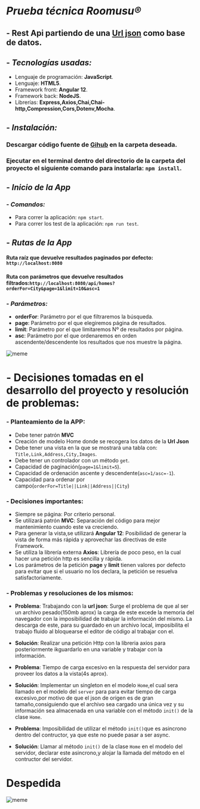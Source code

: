 # *Prueba técnica Roomusu®*

## - Rest Api partiendo de una [Url json](http://feeds.spotahome.com/ads-housinganywhere.json) como base de datos.

## - *Tecnologías usadas:*

* Lenguaje de programación: **JavaScript**.
* Lenguaje: **HTML5**.
* Framework front: **Angular 12**.
* Framework back: **NodeJS**.
* Librerías: **Express,Axios,Chai,Chai-http,Compression,Cors,Dotenv,Mocha**.


## - *Instalación:*

### Descargar código fuente de [Gihub](https://github.com/onikirimaru1981/roomusu.git) en la carpeta deseada.
### Ejecutar en el terminal dentro del directorio de la carpeta del proyecto el siguiente comando para instalarla: `npm install`.


##   
## - *Inicio de la App* 
### - *Comandos:*

* Para correr la aplicación: `npm start`.
* Para correr los test de la aplicación: `npm run test`.

## - *Rutas de la App*

#### Ruta raíz que devuelve resultados paginados por defecto: ` http://localhost:8080`
#### Ruta con parámetros que devuelve resultados filtrados:`http://localhost:8080/api/homes?orderFor=City&page=1&limit=10&asc=1`

### - *Parámetros:*

* **orderFor**: Parámetro por el que filtraremos la búsqueda.
* **page**: Parámetro por el que elegiremos página de resultados.
* **limit**: Parámetro por el que limitaremos Nº de resultados por página.
* **asc**: Parámetro por el que ordenaremos en orden ascendente/descendente los resultados que nos muestre la página.



![meme](https://i.blogs.es/8c21c3/650_1000_vader/1366_2000.jpg)

# - Decisiones tomadas en el desarrollo del proyecto y resolución de problemas:

### - **Planteamiento de la APP:**
* Debe tener patrón **MVC**
* Creación de modelo Home donde se recogera los datos de la **Url Json**
* Debe tener una vista en la que se mostrará una tabla con: `Title,Link,Address,City,Images`.
* Debe tener un controlador con un método `get`.
* Capacidad de paginación(`page=1&limit=5`).
* Capacidad de ordenación ascente y descendente(`asc=1/asc=-1`).
* Capacidad para ordenar por campo(`orderFor=Title||Link||Address||City`)

### - **Decisiones importantes:**

* Siempre se página: Por criterio personal.
* Se utilizará patrón **MVC**: Separación del código para mejor mantenimiento cuando este va creciendo.
* Para generar la vista,se utilizará **Angular 12**: Posibilidad de generar la vista de forma más rápida y aprovechar las directivas de este Framework.
* Se utiliza la librería externa **Axios**: Librería de poco peso, en la cual hacer una petición http es sencilla y rápida.
* Los parámetros  de la petición **page** y **limit** tienen valores por defecto para evitar que si el usuario no los declara, la petición se resuelva satisfactoriamente.

### - **Problemas y resoluciones de los mismos:**

* **Problema**: Trabajando con la **url json**: Surge el problema de que al ser un archivo pesado(150mb aprox) la carga de este excede la memoria del navegador con la imposibilidad de trabajar la información del mismo. La descarga de este, para su guardado en un archivo local, imposibilita el trabajo fluido al bloquearse el editor de código al trabajar con el.
* **Solución**: Realizar una petición Http con la libreria axios para posteriormente ikguardarlo en una variable y trabajar con la información.

* **Problema**: Tiempo de carga excesivo en la respuesta del servidor para proveer los datos a la vista(4s aprox).

* **Solución**: Implementar un singleton en el modelo `Home`,el cual sera llamado en el modelo del `server` para para evitar tiempo de carga excesivo,por motivo de que el json de origen es de gran tamaño,consiguiendo que el archivo sea cargado una única vez y su información sea almacenada en una variable con el método `init()` de la clase `Home`.

* **Problema**: Imposibilidad de utilizar el método `init()`que es asincrono dentro del contructor, ya que este no puede pasar a ser async.

* **Solución**: Llamar al método `init()` de la clase `Home` en el modelo del servidor, declarar este asincrono,y alojar la llamada del método en el contructor del servidor.


# Despedida

 ![meme](https://i.pinimg.com/originals/ab/87/7b/ab877b3bcb0605d2685d96e2304be08b.jpg)



